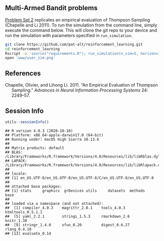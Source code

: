 
## Multi-Armed Bandit problems

[Problem Set 2](ps2_answers.html) replicates an empirical evaluation of
Thompson Sampling (Chapelle and Li 2011). To run the simulation from the
command line, simply execute the command below. This will clone the git
repo to your device and run the simulation with parameters specified in
`run_simulation`.

``` bash
git clone https://github.com/pat-alt/reinforcement_learning.git
cd reinforcement_learning
Rscript -e 'source("requirements.R"); run_simulation(n_sim=5, horizon=100000)'  
open 'www/user_sim.png'
```

## References

<div id="refs" class="references csl-bib-body hanging-indent">

<div id="ref-chapelle2011empirical" class="csl-entry">

Chapelle, Olivier, and Lihong Li. 2011. “An Empirical Evaluation of
Thompson Sampling.” *Advances in Neural Information Processing Systems*
24: 2249–57.

</div>

</div>

## Session Info

``` r
utils::sessionInfo()
```

    ## R version 4.0.3 (2020-10-10)
    ## Platform: x86_64-apple-darwin17.0 (64-bit)
    ## Running under: macOS High Sierra 10.13.6
    ## 
    ## Matrix products: default
    ## BLAS:   /Library/Frameworks/R.framework/Versions/4.0/Resources/lib/libRblas.dylib
    ## LAPACK: /Library/Frameworks/R.framework/Versions/4.0/Resources/lib/libRlapack.dylib
    ## 
    ## locale:
    ## [1] en_US.UTF-8/en_US.UTF-8/en_US.UTF-8/C/en_US.UTF-8/en_US.UTF-8
    ## 
    ## attached base packages:
    ## [1] stats     graphics  grDevices utils     datasets  methods   base     
    ## 
    ## loaded via a namespace (and not attached):
    ##  [1] compiler_4.0.3    magrittr_2.0.1    tools_4.0.3       htmltools_0.5.1.1
    ##  [5] yaml_2.2.1        stringi_1.5.3     rmarkdown_2.6     knitr_1.30       
    ##  [9] stringr_1.4.0     xfun_0.20         digest_0.6.27     rlang_0.4.10     
    ## [13] evaluate_0.14
